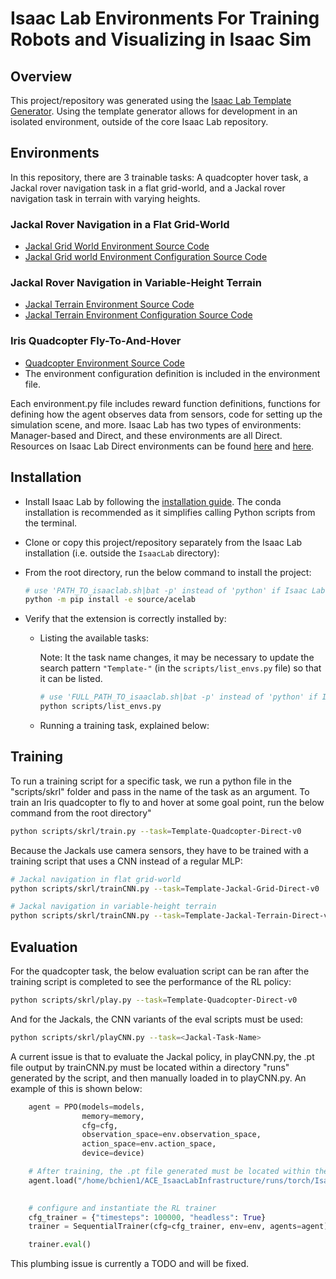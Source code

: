 # Isaac Lab Environments For Training Robots and Visualizing in Isaac Sim

## Overview

This project/repository was generated using the [Isaac Lab Template Generator](https://isaac-sim.github.io/IsaacLab/main/source/overview/own-project/template.html). 
Using the template generator allows for development in an isolated environment, outside of the core Isaac Lab repository.

## Environments
In this repository, there are 3 trainable tasks: A quadcopter hover task, a Jackal rover navigation task in a flat grid-world, and a Jackal rover navigation task in terrain with varying heights. 

### Jackal Rover Navigation in a Flat Grid-World
- [Jackal Grid World Environment Source Code](source/acelab/acelab/tasks/direct/jackal-nav/jackal_grid_env.py)
- [Jackal Grid world Environment Configuration Source Code](source/acelab/acelab/tasks/direct/jackal-nav/jackal_grid_env_cfg.py)

### Jackal Rover Navigation in Variable-Height Terrain
- [Jackal Terrain Environment Source Code](source/acelab/acelab/tasks/direct/jackal-nav/jackal_terrain_env.py)
- [Jackal Terrain Environment Configuration Source Code](source/acelab/acelab/tasks/direct/jackal-nav/jackal_terrain_env_cfg.py)

### Iris Quadcopter Fly-To-And-Hover
- [Quadcopter Environment Source Code](source/acelab/acelab/tasks/direct/drone-nav/quadcopter_env.py)
- The environment configuration definition is included in the environment file. 

Each environment.py file includes reward function definitions, functions for defining how the agent observes data from sensors, code for setting up the simulation scene, and more. Isaac Lab has two types of environments: Manager-based and Direct, and these environments are all Direct. Resources on Isaac Lab Direct environments can be found [here](https://isaac-sim.github.io/IsaacLab/main/source/setup/walkthrough/technical_env_design.html) and [here](https://isaac-sim.github.io/IsaacLab/main/source/tutorials/03_envs/create_direct_rl_env.html). 

## Installation

- Install Isaac Lab by following the [installation guide](https://isaac-sim.github.io/IsaacLab/main/source/setup/installation/index.html).
  The conda installation is recommended as it simplifies calling Python scripts from the terminal. 

- Clone or copy this project/repository separately from the Isaac Lab installation (i.e. outside the `IsaacLab` directory):

- From the root directory, run the below command to install the project:

    ```bash
    # use 'PATH_TO_isaaclab.sh|bat -p' instead of 'python' if Isaac Lab is not installed in Python venv or conda
    python -m pip install -e source/acelab

- Verify that the extension is correctly installed by:

    - Listing the available tasks:

        Note: It the task name changes, it may be necessary to update the search pattern `"Template-"`
        (in the `scripts/list_envs.py` file) so that it can be listed.

        ```bash
        # use 'FULL_PATH_TO_isaaclab.sh|bat -p' instead of 'python' if Isaac Lab is not installed in Python venv or conda
        python scripts/list_envs.py
        ```

    - Running a training task, explained below:

## Training

To run a training script for a specific task, we run a python file in the "scripts/skrl" folder and pass in the name of the task as an argument. To train an Iris quadcopter to fly to and hover at some goal point, run the below command from the root directory"
  
```bash
python scripts/skrl/train.py --task=Template-Quadcopter-Direct-v0
```

Because the Jackals use camera sensors, they have to be trained with a training script that uses a CNN instead of a regular MLP: 

```bash
# Jackal navigation in flat grid-world
python scripts/skrl/trainCNN.py --task=Template-Jackal-Grid-Direct-v0
```
```bash
# Jackal navigation in variable-height terrain
python scripts/skrl/trainCNN.py --task=Template-Jackal-Terrain-Direct-v0
```

## Evaluation

For the quadcopter task, the below evaluation script can be ran after the training script is completed to see the performance of the RL policy:

```bash
python scripts/skrl/play.py --task=Template-Quadcopter-Direct-v0
```

And for the Jackals, the CNN variants of the eval scripts must be used:

```bash
python scripts/skrl/playCNN.py --task=<Jackal-Task-Name>
```

A current issue is that to evaluate the Jackal policy, in playCNN.py, the .pt file output by trainCNN.py must be located within a directory "runs" generated by the script, and then manually loaded in to playCNN.py. An example of this is shown below: 

```python
    agent = PPO(models=models,
                memory=memory,
                cfg=cfg,
                observation_space=env.observation_space,
                action_space=env.action_space,
                device=device)

    # After training, the .pt file generated must be located within the "runs/torch/Isaac-Jackal-v0" directory, and manually loaded into the script using agent.load()
    agent.load("/home/bchien1/ACE_IsaacLabInfrastructure/runs/torch/Isaac-Jackal-v0/25-09-02_09-59-58-206167_PPO/checkpoints/best_agent.pt")

    
    # configure and instantiate the RL trainer
    cfg_trainer = {"timesteps": 100000, "headless": True}
    trainer = SequentialTrainer(cfg=cfg_trainer, env=env, agents=agent)

    trainer.eval()
```

This plumbing issue is currently a TODO and will be fixed.









